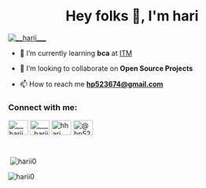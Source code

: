 <h1 align="center">Hey folks 👋, I'm hari</h1>
<p align="left"> <a href="https://twitter.com/__harii___" target="blank"><img src="https://img.shields.io/twitter/follow/__harii___?logo=twitter&style=for-the-badge" alt="__harii___" /></a> </p>

- 🌱 I’m currently learning **bca** at [ITM](http://www.itmarts.ac.in/)

- 👯 I’m looking to collaborate on **Open Source Projects**

- 📫 How to reach me **hp523674@gmail.com**

<h3 align="left">Connect with me:</h3>
<p align="left">
<a href="https://twitter.com/__harii___" target="blank"><img align="center" src="https://raw.githubusercontent.com/rahuldkjain/github-profile-readme-generator/master/src/images/icons/Social/twitter.svg" alt="__harii___" height="30" width="40" /></a>
<a href="https://instagram.com/____harii_____" target="blank"><img align="center" src="https://raw.githubusercontent.com/rahuldkjain/github-profile-readme-generator/master/src/images/icons/Social/instagram.svg" alt="____harii_____" height="30" width="40" /></a>
<a href="https://dribbble.com/hhari" target="blank"><img align="center" src="https://raw.githubusercontent.com/rahuldkjain/github-profile-readme-generator/master/src/images/icons/Social/dribbble.svg" alt="hhari" height="30" width="40" /></a>
<a href="https://www.hackerrank.com/@hp523674" target="blank"><img align="center" src="https://raw.githubusercontent.com/rahuldkjain/github-profile-readme-generator/master/src/images/icons/Social/hackerrank.svg" alt="@hp523674" height="30" width="40" /></a>
</p>
<br>






<p>&nbsp;<img src="https://github-readme-stats.vercel.app/api?username=harii0&show_icons=true&theme=dracula&locale=en" alt="harii0" /></p>




<p><img  src="https://github-readme-streak-stats.herokuapp.com/?user=harii0&show_icons=true&theme=dracula" alt="harii0" /></p>



<!---[![hari's github activity graph](https://activity-graph.herokuapp.com/graph?username=harii0&theme=dracula)](https://github.com/harii0/github-readme-activity-graph)--->

<!---
harii0/harii0 is a ✨ special ✨ repository because its `README.md` (this file) appears on your GitHub profile.
You can click the Preview link to take a look at your changes.
--->
